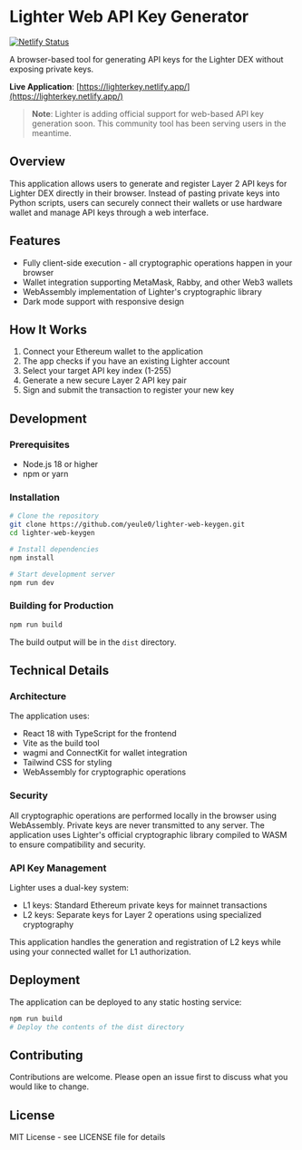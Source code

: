 # Lighter Web API Key Generator

[![Netlify Status](https://api.netlify.com/api/v1/badges/c1bdc65e-8f2d-4ba6-82f0-d2f4039fd2d7/deploy-status)](https://app.netlify.com/sites/lighterkey/deploys)

A browser-based tool for generating API keys for the Lighter DEX without exposing private keys.

**Live Application**: [https://lighterkey.netlify.app/](https://lighterkey.netlify.app/)

> **Note**: Lighter is adding official support for web-based API key generation soon. This community tool has been serving users in the meantime.

## Overview

This application allows users to generate and register Layer 2 API keys for Lighter DEX directly in their browser. Instead of pasting private keys into Python scripts, users can securely connect their wallets or use hardware wallet and manage API keys through a web interface.

## Features

- Fully client-side execution - all cryptographic operations happen in your browser
- Wallet integration supporting MetaMask, Rabby, and other Web3 wallets  
- WebAssembly implementation of Lighter's cryptographic library
- Dark mode support with responsive design

## How It Works

1. Connect your Ethereum wallet to the application
2. The app checks if you have an existing Lighter account
3. Select your target API key index (1-255)
4. Generate a new secure Layer 2 API key pair
5. Sign and submit the transaction to register your new key

## Development

### Prerequisites

- Node.js 18 or higher
- npm or yarn

### Installation

```bash
# Clone the repository
git clone https://github.com/yeule0/lighter-web-keygen.git
cd lighter-web-keygen

# Install dependencies
npm install

# Start development server
npm run dev
```

### Building for Production

```bash
npm run build
```

The build output will be in the `dist` directory.

## Technical Details

### Architecture

The application uses:
- React 18 with TypeScript for the frontend
- Vite as the build tool
- wagmi and ConnectKit for wallet integration
- Tailwind CSS for styling
- WebAssembly for cryptographic operations

### Security

All cryptographic operations are performed locally in the browser using WebAssembly. Private keys are never transmitted to any server. The application uses Lighter's official cryptographic library compiled to WASM to ensure compatibility and security.

### API Key Management

Lighter uses a dual-key system:
- L1 keys: Standard Ethereum private keys for mainnet transactions
- L2 keys: Separate keys for Layer 2 operations using specialized cryptography

This application handles the generation and registration of L2 keys while using your connected wallet for L1 authorization.

## Deployment

The application can be deployed to any static hosting service:

```bash
npm run build
# Deploy the contents of the dist directory
```

## Contributing

Contributions are welcome. Please open an issue first to discuss what you would like to change.

## License

MIT License - see LICENSE file for details
